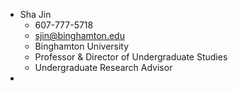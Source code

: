 - Sha Jin
	- 607-777-5718
	- sjin@binghamton.edu
	- Binghamton University
	- Professor & Director of Undergraduate Studies
	- Undergraduate Research Advisor
-